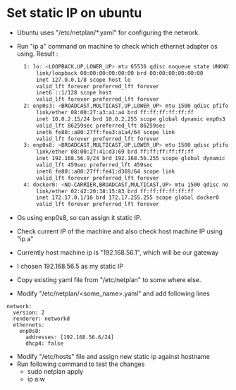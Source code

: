 # Set static IP on ubuntu

* Ubuntu uses "/etc/netplan/*.yaml" for configuring the network.
* Run "ip a" command on machine to check which ethernet adapter os using.
  Result :
  
  ```bash
	1: lo: <LOOPBACK,UP,LOWER_UP> mtu 65536 qdisc noqueue state UNKNOWN group default qlen 1000
		link/loopback 00:00:00:00:00:00 brd 00:00:00:00:00:00
		inet 127.0.0.1/8 scope host lo
		valid_lft forever preferred_lft forever
		inet6 ::1/128 scope host 
		valid_lft forever preferred_lft forever
	2: enp0s3: <BROADCAST,MULTICAST,UP,LOWER_UP> mtu 1500 qdisc pfifo_fast state UP group default qlen 1000
		link/ether 08:00:27:a3:a1:a4 brd ff:ff:ff:ff:ff:ff
		inet 10.0.2.15/24 brd 10.0.2.255 scope global dynamic enp0s3
		valid_lft 86259sec preferred_lft 86259sec
		inet6 fe80::a00:27ff:fea3:a1a4/64 scope link 
		valid_lft forever preferred_lft forever
	3: enp0s8: <BROADCAST,MULTICAST,UP,LOWER_UP> mtu 1500 qdisc pfifo_fast state UP group default qlen 1000
		link/ether 08:00:27:41:d3:69 brd ff:ff:ff:ff:ff:ff
		inet 192.168.56.9/24 brd 192.168.56.255 scope global dynamic enp0s8
		valid_lft 459sec preferred_lft 459sec
		inet6 fe80::a00:27ff:fe41:d369/64 scope link 
		valid_lft forever preferred_lft forever
	4: docker0: <NO-CARRIER,BROADCAST,MULTICAST,UP> mtu 1500 qdisc noqueue state DOWN group default 
		link/ether 02:42:20:38:15:83 brd ff:ff:ff:ff:ff:ff
		inet 172.17.0.1/16 brd 172.17.255.255 scope global docker0
		valid_lft forever preferred_lft forever
  ```
* Os using enp0s8, so can assign it static IP.
* Check current IP of the machine and also check host machine IP using "ip a"
* Currently host machine ip is "192.168.56.1", which will be our gateway
* I chosen 192.168.56.5 as my static IP
* Copy existing yaml file from "/etc/netplan" to some where else.
* Modify "/etc/netplan/<some_name>.yaml" and add following lines
```
network:
  version: 2
  renderer: networkd
  ethernets:
    enp0s8:
	  addresses: [192.168.56.6/24]
	  dhcp4: false
```
* Modify "/etc/hosts" file and assign new static ip against hostname
* Run following command to test the changes
	- sudo netplan apply
	- ip a:w


